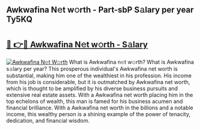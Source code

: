 ## Awkwafina N𝚎t w𝚘rth - Part-sbP S𝚊lary per year Ty5KQ

# <h2><a href="http://gc04by.nevu.top/?p=Awkwafina">🔗 👉🔴 Awkwafina N𝚎t w𝚘rth - S𝚊lary</a></h2>

[![Awkwafina N𝚎t W𝚘rth](https://i.imgur.com/Oavwk0R.jpeg)](http://gc04by.nevu.top/?p=Awkwafina)
What is Awkwafina n𝚎t w𝚘rth? What is Awkwafina s𝚊lary per year?
This prosperous individual's Awkwafina net worth is substantial, making him one of the wealthiest in his profession. His income from his job is considerable, but it is outmatched by Awkwafina net worth, which is thought to be amplified by his diverse business pursuits and extensive real estate assets. With a Awkwafina net worth placing him in the top echelons of wealth, this man is famed for his business acumen and financial brilliance. With a Awkwafina net worth in the billions and a notable income, this wealthy person is a shining example of the power of tenacity, dedication, and financial wisdom.

